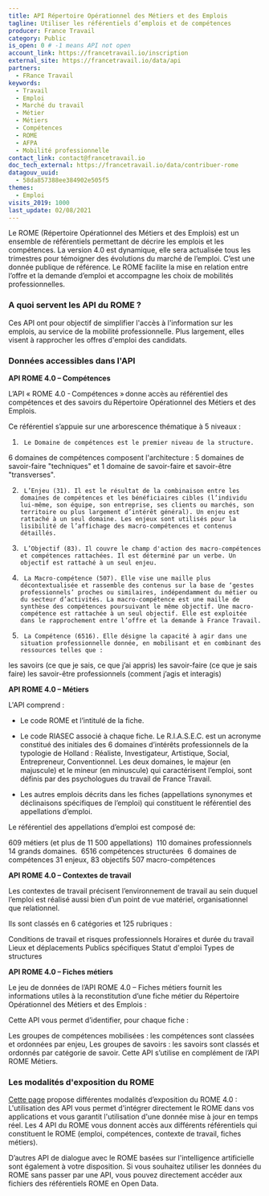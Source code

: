 ```yaml
---
title: API Répertoire Opérationnel des Métiers et des Emplois
tagline: Utiliser les référentiels d’emplois et de compétences
producer: France Travail
category: Public
is_open: 0 # -1 means API not open
account_link: https://francetravail.io/inscription
external_site: https://francetravail.io/data/api
partners:
  - FRance Travail
keywords:
  - Travail
  - Emploi
  - Marché du travail
  - Métier
  - Métiers
  - Compétences
  - ROME
  - AFPA
  - Mobilité professionnelle
contact_link: contact@francetravail.io
doc_tech_external: https://francetravail.io/data/contribuer-rome
datagouv_uuid:
  - 58da857388ee384902e505f5
themes:
  - Emploi
visits_2019: 1000
last_update: 02/08/2021
---
```


Le ROME (Répertoire Opérationnel des Métiers et des Emplois) est un ensemble de référentiels permettant de décrire les emplois et les compétences.
La version 4.0 est dynamique, elle sera actualisée tous les trimestres pour témoigner des évolutions du marché de l’emploi. C’est une donnée publique de référence.
Le ROME facilite la mise en relation entre l’offre et la demande d’emploi et accompagne les choix de mobilités professionnelles.

### A quoi servent les API du ROME ?

Ces API ont pour objectif de simplifier l'accès à l'information sur les emplois, au service de la mobilité professionnelle. Plus largement, elles visent à rapprocher les offres d'emploi des candidats.

### Données accessibles dans l'API

**API ROME 4.0 – Compétences**

L’API « ROME 4.0 - Compétences » donne accès au référentiel des compétences et des savoirs du Répertoire Opérationnel des Métiers et des Emplois.

Ce référentiel s’appuie sur une arborescence thématique à 5 niveaux :​

1.      ​Le Domaine de compétences est le premier niveau de la structure.

6 domaines de compétences composent l'architecture :​ 5 domaines de savoir-faire "techniques" et 1 domaine de savoir-faire et savoir-être "transverses"​.

2.      L’Enjeu (31). Il est le résultat de la combinaison entre les domaines de compétences et les bénéficiaires cibles (l’individu lui-même, son équipe, son entreprise, ses clients ou marchés, son territoire ou plus largement d’intérêt général). Un enjeu est rattaché à un seul domaine. Les enjeux sont utilisés pour la lisibilité de l’affichage des macro-compétences et contenus détaillés.​

3.      L’Objectif (83). Il couvre le champ d'action des macro-compétences et compétences rattachées. Il est déterminé par un verbe. Un objectif est rattaché à un seul enjeu. ​

4.      La Macro-compétence (507). Elle vise une maille plus décontextualisée et rassemble des contenus sur la base de ‘gestes professionnels’ proches ou similaires, indépendamment du métier ou du secteur d’activités. La macro-compétence est une maille de synthèse des compétences poursuivant le même objectif. Une macro-compétence est rattachée à un seul objectif. Elle est exploitée dans le rapprochement entre l’offre et la demande à France Travail.​

5.      La Compétence (6516). Elle désigne la capacité à agir dans une situation professionnelle donnée, en mobilisant et en combinant des ressources telles que :​

les savoirs (ce que je sais, ce que j’ai appris)
les savoir-faire (ce que je sais faire)
les savoir-être professionnels (comment j’agis et interagis)


**API ROME 4.0 – Métiers**

L'API comprend :

- Le code ROME et l’intitulé de la fiche.

- Le code RIASEC associé à chaque fiche.
Le R.I.A.S.E.C. est un acronyme constitué des initiales des 6 domaines d’intérêts professionnels de la typologie de Holland : Réaliste, Investigateur, Artistique, Social, Entrepreneur, Conventionnel. Les deux domaines, le majeur (en majuscule) et le mineur (en minuscule) qui caractérisent l’emploi, sont définis par des psychologues du travail de France Travail.

- Les autres emplois décrits dans les fiches (appellations synonymes et déclinaisons spécifiques de l’emploi) qui constituent le référentiel des appellations d’emploi.

Le référentiel des appellations d’emploi est composé de:

609 métiers (et plus de 11 500 appellations) ​
110 domaines professionnels ​
14 grands domaines. ​
6516 compétences structurées ​
6 domaines de compétences
31 enjeux, 83 objectifs
507 macro-compétences


**API ROME 4.0 – Contextes de travail**

Les contextes de travail précisent l’environnement de travail au sein duquel l’emploi est réalisé aussi bien d’un point de vue matériel, organisationnel que relationnel.

Ils sont classés en 6 catégories et 125 rubriques :

Conditions de travail et risques professionnels
Horaires et durée du travail
Lieux et déplacements
Publics spécifiques
Statut d'emploi
Types de structures

**API ROME 4.0 – Fiches métiers**

Le jeu de données de l’API ROME 4.0 – Fiches métiers fournit les informations utiles à la reconstitution d’une fiche métier du Répertoire Opérationnel des Métiers et des Emplois :

Cette API vous permet d’identifier, pour chaque fiche :

Les groupes de compétences mobilisées : les compétences sont classées et ordonnées par enjeu,
Les groupes de savoirs : les savoirs sont classés et ordonnés par catégorie de savoir.
Cette API s’utilise en complément de l’API ROME Métiers. 

 
### Les modalités d'exposition du ROME
[Cette page](https://francetravail.io/data/contribuer-rome) propose différentes modalités d’exposition du ROME 4.0 : L'utilisation des API vous permet d'intégrer directement le ROME dans vos applications et vous garantit l'utilisation d'une donnée mise à jour en temps réel. Les 4 API du ROME vous donnent accès aux différents référentiels qui constituent le ROME (emploi, compétences, contexte de travail, fiches métiers).

D’autres API de dialogue avec le ROME basées sur l'intelligence artificielle sont également à votre disposition. Si vous souhaitez utiliser les données du ROME sans passer par une API, vous pouvez directement accéder aux fichiers des référentiels ROME en Open Data.
